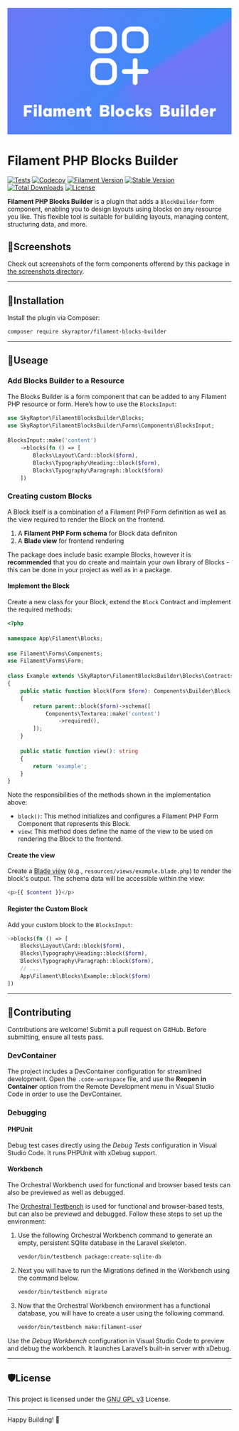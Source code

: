 ![Filament Blocks Builder Thumbnail](./docs/assets/thumbnail.jpg)
# Filament PHP Blocks Builder
[![Tests](https://github.com/bumbummen99/filament-blocks-builder/actions/workflows/tests.yml/badge.svg)](https://github.com/bumbummen99/filament-blocks-builder/actions/workflows/tests.yml)
[![Codecov](https://codecov.io/github/bumbummen99/filament-blocks-builder/graph/badge.svg?token=CQUDGFF150)](https://codecov.io/github/bumbummen99/filament-blocks-builder)
[![Filament Version](https://img.shields.io/packagist/dependency-v/skyraptor/filament-blocks-builder/filament%2Fforms?label=filament)](https://github.com/filamentphp/filament/)
[![Stable Version](https://img.shields.io/packagist/v/skyraptor/filament-blocks-builder?label=stable)](https://packagist.org/packages/skyraptor/filament-blocks-builder)
[![Total Downloads](https://img.shields.io/packagist/dt/skyraptor/filament-blocks-builder)](https://packagist.org/packages/skyraptor/filament-blocks-builder)
[![License](https://img.shields.io/github/license/bumbummen99/filament-blocks-builder)](https://github.com/bumbummen99/filament-blocks-builder/blob/master/LICENSE)

**Filament PHP Blocks Builder** is a plugin that adds a `BlockBuilder` form component, enabling you to design layouts using blocks on any resource you like. This flexible tool is suitable for building layouts, managing content, structuring data, and more.

## 📸Screenshots
Check out screenshots of the form components offerend by this package in [the screenshots directory](https://github.com/bumbummen99/filament-blocks-builder/tree/master/doc/screenshots).

---

## 🚀Installation
Install the plugin via Composer:
```sh
composer require skyraptor/filament-blocks-builder
```

---

## 📘Useage
### Add Blocks Builder to a Resource
The Blocks Builder is a form component that can be added to any Filament PHP resource or form. Here’s how to use the `BlocksInput`:
```php
use SkyRaptor\FilamentBlocksBuilder\Blocks;
use SkyRaptor\FilamentBlocksBuilder\Forms\Components\BlocksInput;

BlocksInput::make('content')
    ->blocks(fn () => [
        Blocks\Layout\Card::block($form),
        Blocks\Typography\Heading::block($form),
        Blocks\Typography\Paragraph::block($form)
    ])
```

### Creating custom Blocks
A Block itself is a combination of a Filament PHP Form definition as well as the view required to render the Block on the frontend.
1. A **Filament PHP Form schema** for Block data definiton
2. A **Blade view** for frontend rendering

The package does include basic example Blocks, however it is **recommended** that you do create and maintain 
your own library of Blocks - this can be done in your project as well as in a package.

#### Implement the Block
Create a new class for your Block, extend the `Block` Contract and implement the required methods:
```php
<?php

namespace App\Filament\Blocks;

use Filament\Forms\Components;
use Filament\Forms\Form;

class Example extends \SkyRaptor\FilamentBlocksBuilder\Blocks\Contracts\Block
{
    public static function block(Form $form): Components\Builder\Block
    {
        return parent::block($form)->schema([
            Components\Textarea::make('content')
                ->required(),
        ]);
    }

    public static function view(): string
    {
        return 'example';
    }
}
```
Note the responsibilities of the methods shown in the implementation above:
- `block()`: This method initializes and configures a Filament PHP Form Component that represents this Block.
- `view`: This method does define the name of the view to be used on rendering the Block to the frontend.

#### Create the view
Create a [Blade view](https://laravel.com/docs/11.x/views) (e.g., `resources/views/example.blade.php`) to render the block's output. The schema data will be accessible within the view:
```php
<p>{{ $content }}</p>
```

#### Register the Custom Block
Add your custom block to the `BlocksInput`:
```php
->blocks(fn () => [
    Blocks\Layout\Card::block($form),
    Blocks\Typography\Heading::block($form),
    Blocks\Typography\Paragraph::block($form),
    // ...
    App\Filament\Blocks\Example::block($form)
])
```

---

## 🤝Contributing
Contributions are welcome! Submit a pull request on GitHub. Before submitting, ensure all tests pass.

### DevContainer
The project includes a DevContainer configuration for streamlined development. Open the `.code-workspace` file, and use the **Reopen in Container** option from the Remote Development menu in Visual Studio Code in order to use the DevContainer.

### Debugging
#### PHPUnit
Debug test cases directly using the *Debug Tests* configuration in Visual Studio Code. It runs PHPUnit with xDebug support.

#### Workbench
The Orchestral Workbench used for functional and browser based tests can also be previewed as well as debugged.

The [Orchestral Testbench](https://github.com/orchestral/testbench) is used for functional and browser-based tests, but can also be previewd and debugged. Follow these steps to set up the environment:

1. Use the following Orchestral Workbench command to generate an empty, persistent SQlite database in the Laravel skeleton.
   ```bash
   vendor/bin/testbench package:create-sqlite-db
   ```

2. Next you will have to run the Migrations defined in the Workbench using the command below.
   ```bash
   vendor/bin/testbench migrate
   ```

4. Now that the Orchestral Workbench environment has a functional database, you will have to create a user using the following command.
   ```bash
   vendor/bin/testbench make:filament-user
   ```

Use the *Debug Workbench* configuration in Visual Studio Code to preview and debug the workbench. It launches Laravel’s built-in server with xDebug.

---

## 🛡️License
This project is licensed under the [GNU GPL v3](https://github.com/bumbummen99/filament-blocks-builder/blob/master/LICENSE) License.

---

Happy Building! 🎉
